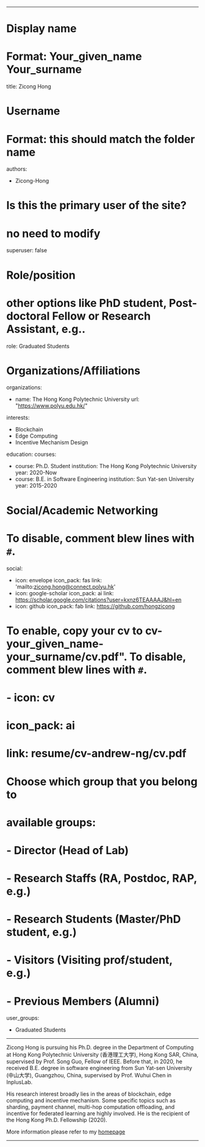 
---
# Display name
# Format: Your_given_name Your_surname 
title: Zicong Hong

# Username
# Format: this should match the folder name
authors:
- Zicong-Hong

# Is this the primary user of the site?
# no need to modify 
superuser: false

# Role/position
# other options like PhD student, Post-doctoral Fellow or Research Assistant, e.g..
role: Graduated Students

# Organizations/Affiliations
organizations:
- name: The Hong Kong Polytechnic University
  url: "https://www.polyu.edu.hk/"

interests:
- Blockchain
- Edge Computing
- Incentive Mechanism Design

education:
  courses:
  - course: Ph.D. Student
    institution: The Hong Kong Polytechnic University
    year: 2020-Now
  - course: B.E. in Software Engineering
    institution: Sun Yat-sen University
    year: 2015-2020

# Social/Academic Networking
# To disable, comment blew lines with `#`.
social:
- icon: envelope
  icon_pack: fas
  link: 'mailto:zicong.hong@connect.polyu.hk'
- icon: google-scholar
  icon_pack: ai
  link: https://scholar.google.com/citations?user=kxnz6TEAAAAJ&hl=en
- icon: github
  icon_pack: fab
  link: https://github.com/hongzicong

# To enable, copy your cv to cv-your_given_name-your_surname/cv.pdf". To disable, comment blew lines with `#`.
# - icon: cv
#  icon_pack: ai
#  link: resume/cv-andrew-ng/cv.pdf

# Choose which group that you belong to
#  available groups:
#  - Director (Head of Lab)
#  - Research Staffs (RA, Postdoc, RAP, e.g.)
#  - Research Students (Master/PhD student, e.g.)
#  - Visitors (Visiting prof/student, e.g.)
#  - Previous Members (Alumni)
user_groups:
- Graduated Students
---

Zicong Hong is pursuing his Ph.D. degree in the Department of Computing at Hong Kong Polytechnic University (香港理工大学), Hong Kong SAR, China, supervised by Prof. Song Guo, Fellow of IEEE. Before that, in 2020, he received B.E. degree in software engineering from Sun Yat-sen University (中山大学), Guangzhou, China, supervised by Prof. Wuhui Chen in InplusLab.

His research interest broadly lies in the areas of blockchain, edge computing and incentive mechanism. Some specific topics such as sharding, payment channel, multi-hop computation offloading, and incentive for federated learning are highly involved. He is the recipient of the Hong Kong Ph.D. Fellowship (2020).

More information please refer to my [homepage](https://hongzicong.github.io/)

---
